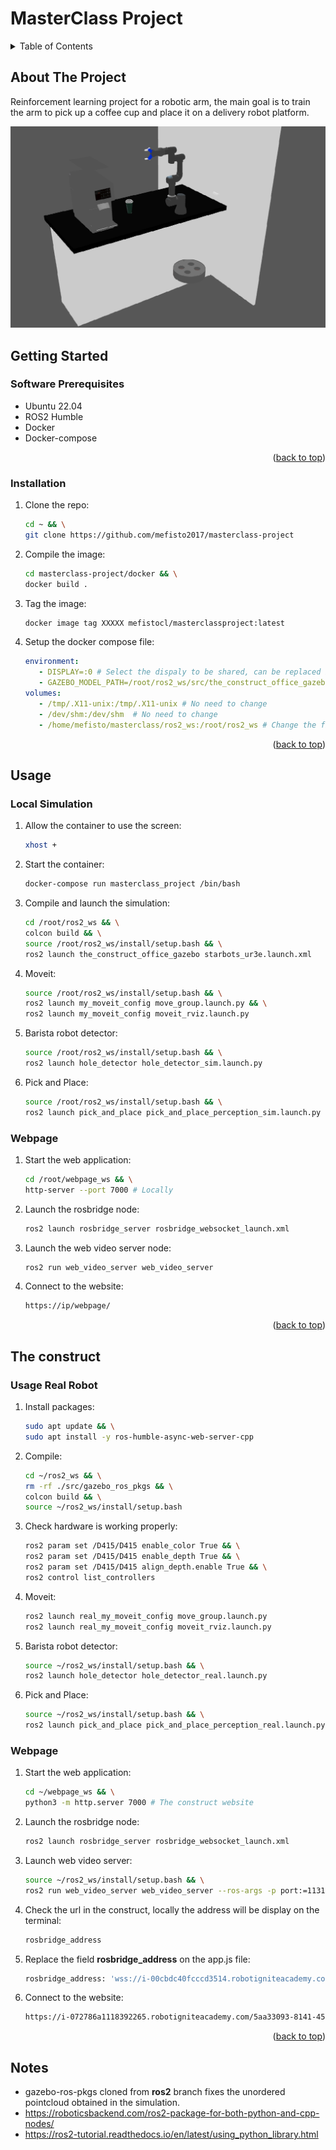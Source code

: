 # MasterClass Project

<a name="readme-top"></a>

<!-- TABLE OF CONTENTS -->
<details>
  <summary>Table of Contents</summary>
  <ol>
    <li>
      <a href="#about-the-project">About The Project</a>
    </li>
    <li>
      <a href="#getting-started">Getting Started</a>
      <ul>
        <li><a href="#software-prerequisites">Software Prerequisites</a></li>
        <li><a href="#hardware-prerequisites">Hardware Prerequisites</a></li>
        <li><a href="#installation">Installation</a></li>
      </ul>
    </li>
    <li><a href="#usage">Usage</a></li>
    <li><a href="#real-robot">Real Robot</a></li>
  </ol>
</details>


## About The Project
Reinforcement learning project for a robotic arm, the main goal is to train the arm to pick up a coffee cup and place it
on a delivery robot platform. 

![This is an image](images/preview.png)

<!-- GETTING STARTED -->
## Getting Started

### Software Prerequisites
* Ubuntu 22.04
* ROS2 Humble
* Docker
* Docker-compose


<p align="right">(<a href="#readme-top">back to top</a>)</p>

<!-- INSTALLATION -->
### Installation
1. Clone the repo:
   ```sh
   cd ~ && \
   git clone https://github.com/mefisto2017/masterclass-project
   ```
2. Compile the image:
   ```sh
   cd masterclass-project/docker && \
   docker build .
   ```
3. Tag the image:
   ```sh
   docker image tag XXXXX mefistocl/masterclassproject:latest
   ```
4. Setup the docker compose file:
   ```yaml
   environment:
      - DISPLAY=:0 # Select the dispaly to be shared, can be replaced by $DISPLAY
      - GAZEBO_MODEL_PATH=/root/ros2_ws/src/the_construct_office_gazebo/models:/root/ros2_ws/src/the_construct_office_gazebo/barista_ros2/barista_description:/root/ros2_ws/src/ur_arm:$${GAZEBO_MODEL_PATH} # No need to change
   volumes:
      - /tmp/.X11-unix:/tmp/.X11-unix # No need to change
      - /dev/shm:/dev/shm  # No need to change
      - /home/mefisto/masterclass/ros2_ws:/root/ros2_ws # Change the first part to your ros2_ws path
   ```
     
<p align="right">(<a href="#readme-top">back to top</a>)</p>


<!-- USAGE -->
## Usage
### Local Simulation
1. Allow the container to use the screen:
   ```sh
   xhost +
   ```
2. Start the container:
   ```sh
   docker-compose run masterclass_project /bin/bash
   ```
3. Compile and launch the simulation:
   ```sh
   cd /root/ros2_ws && \
   colcon build && \
   source /root/ros2_ws/install/setup.bash && \
   ros2 launch the_construct_office_gazebo starbots_ur3e.launch.xml
   ```
4. Moveit:
   ```sh
   source /root/ros2_ws/install/setup.bash && \
   ros2 launch my_moveit_config move_group.launch.py && \
   ros2 launch my_moveit_config moveit_rviz.launch.py
   ```
5. Barista robot detector:
   ```sh
   source /root/ros2_ws/install/setup.bash && \
   ros2 launch hole_detector hole_detector_sim.launch.py
   ```
6. Pick and Place:
   ```sh
   source /root/ros2_ws/install/setup.bash && \
   ros2 launch pick_and_place pick_and_place_perception_sim.launch.py
   ```

### Webpage
1. Start the web application:
   ```sh
   cd /root/webpage_ws && \
   http-server --port 7000 # Locally
   ```
2. Launch the rosbridge node:
   ```sh
   ros2 launch rosbridge_server rosbridge_websocket_launch.xml
   ```
3. Launch the web video server node:
   ```sh
   ros2 run web_video_server web_video_server
   ```
4. Connect to the website:
   ```sh
   https://ip/webpage/
   ```  

<p align="right">(<a href="#readme-top">back to top</a>)</p>

<!-- REAL ROBOT -->
## The construct
### Usage Real Robot
1. Install packages:
   ```sh
   sudo apt update && \
   sudo apt install -y ros-humble-async-web-server-cpp
   ```
2. Compile:
   ```sh
   cd ~/ros2_ws && \
   rm -rf ./src/gazebo_ros_pkgs && \
   colcon build && \
   source ~/ros2_ws/install/setup.bash
   ```
3. Check hardware is working properly:
   ```sh
   ros2 param set /D415/D415 enable_color True && \
   ros2 param set /D415/D415 enable_depth True && \
   ros2 param set /D415/D415 align_depth.enable True && \
   ros2 control list_controllers
   ```
4. Moveit:
   ```sh
   ros2 launch real_my_moveit_config move_group.launch.py
   ros2 launch real_my_moveit_config moveit_rviz.launch.py
   ```
5. Barista robot detector:
   ```sh
   source ~/ros2_ws/install/setup.bash && \
   ros2 launch hole_detector hole_detector_real.launch.py
   ```
6. Pick and Place:
   ```sh
   source ~/ros2_ws/install/setup.bash && \
   ros2 launch pick_and_place pick_and_place_perception_real.launch.py
   ```

### Webpage
1. Start the web application:
   ```sh
   cd ~/webpage_ws && \
   python3 -m http.server 7000 # The construct website
   ```
2. Launch the rosbridge node:
   ```sh
   ros2 launch rosbridge_server rosbridge_websocket_launch.xml
   ```
3. Launch web video server:
   ```sh
   source ~/ros2_ws/install/setup.bash && \
   ros2 run web_video_server web_video_server --ros-args -p port:=11315
   ```
4. Check the url in the construct, locally the address will be display on the terminal:
   ```sh
   rosbridge_address
   ```
5. Replace the field **rosbridge_address** on the app.js file:
   ```sh
   rosbridge_address: 'wss://i-00cbdc40fcccd3514.robotigniteacademy.com/7e4d6577-22bd-40b2-b93e-1dab1f84d000/rosbridge/',
   ```
6. Connect to the website:
   ```sh
   https://i-072786a1118392265.robotigniteacademy.com/5aa33093-8141-45ca-9477-52ba0c8be6e5/webpage/
   ```

<p align="right">(<a href="#readme-top">back to top</a>)</p>


<!-- NOTES -->
## Notes
* gazebo-ros-pkgs cloned from **ros2** branch fixes the unordered pointcloud obtained in the simulation.
* https://roboticsbackend.com/ros2-package-for-both-python-and-cpp-nodes/
* https://ros2-tutorial.readthedocs.io/en/latest/using_python_library.html

